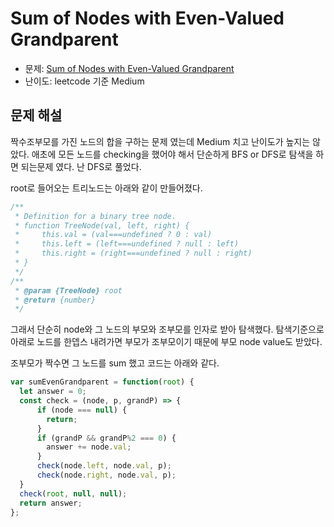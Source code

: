 #  Sum of Nodes with Even-Valued Grandparent

- 문제: [Sum of Nodes with Even-Valued Grandparent](https://leetcode.com/problems/sum-of-nodes-with-even-valued-grandparent/)
- 난이도: leetcode 기준 Medium

## 문제 해설

짝수조부모를 가진 노드의 합을 구하는 문제 였는데 Medium 치고 난이도가 높지는 않았다.
애초에 모든 노드를 checking을 했어야 해서 단순하게 BFS or DFS로 탐색을 하면 되는문제 였다. 난 DFS로 풀었다.

root로 들어오는 트리노드는 아래와 같이 만들어졌다.

```js
/**
 * Definition for a binary tree node.
 * function TreeNode(val, left, right) {
 *     this.val = (val===undefined ? 0 : val)
 *     this.left = (left===undefined ? null : left)
 *     this.right = (right===undefined ? null : right)
 * }
 */
/**
 * @param {TreeNode} root
 * @return {number}
 */
```

그래서 단순히 node와 그 노드의 부모와 조부모를 인자로 받아 탐색했다.
탐색기준으로 아래로 노드를 한뎁스 내려가면 부모가 조부모이기 때문에 부모 node value도 받았다.

조부모가 짝수면 그 노드를 sum 했고 코드는 아래와 같다.

```js
var sumEvenGrandparent = function(root) {
  let answer = 0;
  const check = (node, p, grandP) => {
      if (node === null) {
        return;
      }
      if (grandP && grandP%2 === 0) {
        answer += node.val;
      }
      check(node.left, node.val, p);
      check(node.right, node.val, p);
  }
  check(root, null, null);
  return answer;
};

```

